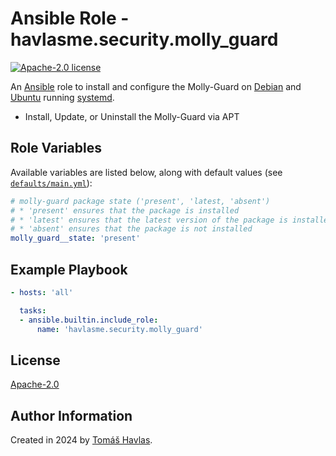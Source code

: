 Ansible Role - havlasme.security.molly_guard
============================================

[![Apache-2.0 license][license-image]][license-link]

An [Ansible](https://www.ansible.com/) role to install and configure the Molly-Guard on [Debian](https://www.debian.org/) and [Ubuntu](https://www.ubuntu.com/) running [systemd](https://systemd.io/).

- Install, Update, or Uninstall the Molly-Guard via APT

Role Variables
--------------

Available variables are listed below, along with default values (see [`defaults/main.yml`](defaults/main.yml)):

```yaml
# molly-guard package state ('present', 'latest, 'absent')
# * 'present' ensures that the package is installed
# * 'latest' ensures that the latest version of the package is installed
# * 'absent' ensures that the package is not installed
molly_guard__state: 'present'
```

Example Playbook
----------------

```yaml title='Minimal'
- hosts: 'all'

  tasks:
  - ansible.builtin.include_role:
      name: 'havlasme.security.molly_guard'
```

License
-------

[Apache-2.0][license-link]

Author Information
------------------

Created in 2024 by [Tomáš Havlas](https://havlas.me/).


[license-image]: https://img.shields.io/badge/license-Apache2.0-blue.svg?style=flat-square
[license-link]: ../../LICENSE
